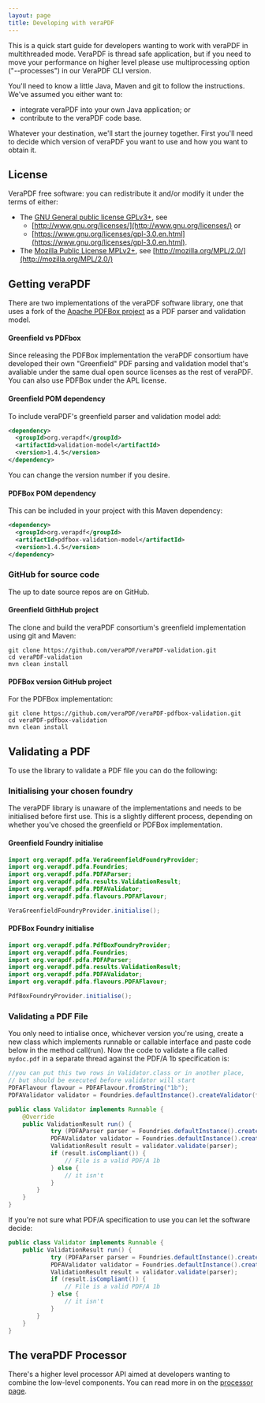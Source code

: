 ```yaml
---
layout: page
title: Developing with veraPDF
---
```


This is a quick start guide for developers wanting to work with veraPDF in multithreaded mode. 
VeraPDF is thread safe application,
but if you need to move your performance on higher level please use multiprocessing option ("--processes")
in our VeraPDF CLI version. 

You'll need to know a little Java, Maven and git to follow the instructions. We've
assumed you either want to:

- integrate veraPDF into your own Java application; or
- contribute to the veraPDF code base.

Whatever your destination, we'll start the journey together. First you'll need to
decide which version of veraPDF you want to use and how you want to obtain it.

License
-------
VeraPDF free software: you can redistribute it and/or modify it under the terms
of either:

- The [GNU General public license GPLv3+](LICENSE.GPL), see
  - [http://www.gnu.org/licenses/](http://www.gnu.org/licenses/) or
  - [https://www.gnu.org/licenses/gpl-3.0.en.html](https://www.gnu.org/licenses/gpl-3.0.en.html).
- The [Mozilla Public License MPLv2+](LICENSE.MPL), see
  [http://mozilla.org/MPL/2.0/](http://mozilla.org/MPL/2.0/)

Getting veraPDF
---------------
There are two implementations of the veraPDF software library, one that uses a
fork of the [Apache PDFBox project](https://github.com/veraPDF/veraPDF-pdfbox)
as a PDF parser and validation model. 

#### Greenfield vs PDFbox

Since releasing the PDFBox implementation
the veraPDF consortium have developed their own "Greenfield" PDF parsing and validation model 
that's avaliable under the same dual open source licenses as the rest of veraPDF.
You can also use PDFBox under the APL license.

#### Greenfield POM dependency
To include veraPDF's greenfield parser and validation model add:

```xml
<dependency>
  <groupId>org.verapdf</groupId>
  <artifactId>validation-model</artifactId>
  <version>1.4.5</version>
</dependency>
```

You can change the version number if you desire.

#### PDFBox POM dependency
This can be included in your project with this Maven dependency:

```xml
<dependency>
  <groupId>org.verapdf</groupId>
  <artifactId>pdfbox-validation-model</artifactId>
  <version>1.4.5</version>
</dependency>
```

### GitHub for source code
The up to date source repos are on GitHub.

#### Greenfield GithHub project
The clone and build the veraPDF consortium's greenfield implementation using git
and Maven:

```shell
git clone https://github.com/veraPDF/veraPDF-validation.git
cd veraPDF-validation
mvn clean install
```

#### PDFBox version GitHub project
For the PDFBox implementation:

```shell
git clone https://github.com/veraPDF/veraPDF-pdfbox-validation.git
cd veraPDF-pdfbox-validation
mvn clean install
```

Validating a PDF
----------------
To use the library to validate a PDF file you can do the following:

### Initialising your chosen foundry
The veraPDF library is unaware of the implementations and needs to be
initialised before first use. This is a slightly different process, depending on
whether you've chosed the greenfield or PDFBox implementation.

#### Greenfield Foundry initialise

```java
import org.verapdf.pdfa.VeraGreenfieldFoundryProvider;
import org.verapdf.pdfa.Foundries;
import org.verapdf.pdfa.PDFAParser;
import org.verapdf.pdfa.results.ValidationResult;
import org.verapdf.pdfa.PDFAValidator;
import org.verapdf.pdfa.flavours.PDFAFlavour;

VeraGreenfieldFoundryProvider.initialise();
```

#### PDFBox Foundry initialise

```java
import org.verapdf.pdfa.PdfBoxFoundryProvider;
import org.verapdf.pdfa.Foundries;
import org.verapdf.pdfa.PDFAParser;
import org.verapdf.pdfa.results.ValidationResult;
import org.verapdf.pdfa.PDFAValidator;
import org.verapdf.pdfa.flavours.PDFAFlavour;

PdfBoxFoundryProvider.initialise();
```

### Validating a PDF File
You only need to intialise once, whichever version you're using, 
create a new class which implements runnable or callable interface 
and paste code below in the method call(run).
Now the code to validate a file called `mydoc.pdf` in a separate thread against the PDF/A 1b specification is:
```java
//you can put this two rows in Validator.class or in another place,
// but should be executed before validator will start
PDFAFlavour flavour = PDFAFlavour.fromString("1b");
PDFAValidator validator = Foundries.defaultInstance().createValidator(flavour, false);

public class Validator implements Runnable {
    @Override
    public ValidationResult run() {
	        try (PDFAParser parser = Foundries.defaultInstance().createParser(new FileInputStream("mydoc.pdf"))) {
            PDFAValidator validator = Foundries.defaultInstance().createValidator(parser.getFlavour(), false);
            ValidationResult result = validator.validate(parser);
            if (result.isCompliant()) {
                // File is a valid PDF/A 1b
            } else {
                // it isn't
            }
        }
    }
}
```

If you're not sure what PDF/A specification to use you can let the software decide:

```java
public class Validator implements Runnable {
    public ValidationResult run() {
	        try (PDFAParser parser = Foundries.defaultInstance().createParser(new FileInputStream("mydoc.pdf"))) {
            PDFAValidator validator = Foundries.defaultInstance().createValidator(parser.getFlavour(), false);
            ValidationResult result = validator.validate(parser);
            if (result.isCompliant()) {
                // File is a valid PDF/A 1b
            } else {
                // it isn't
            }
        }
    }
}
```

The veraPDF Processor
---------------------
There's a higher level processor API aimed at developers wanting to combine the
low-level components. You can read more in on the [processor page](processor).
